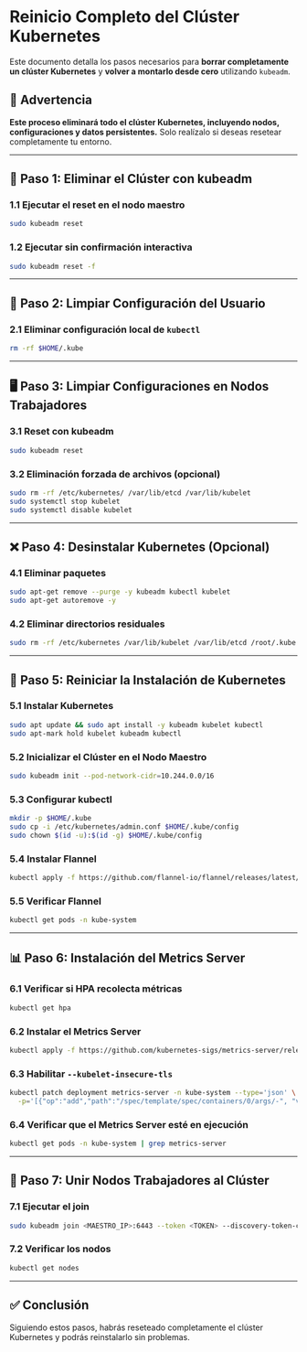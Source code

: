 # Reinicio Completo del Clúster Kubernetes

Este documento detalla los pasos necesarios para **borrar completamente un clúster Kubernetes** y **volver a montarlo desde cero** utilizando `kubeadm`.

## 📌 Advertencia
**Este proceso eliminará todo el clúster Kubernetes, incluyendo nodos, configuraciones y datos persistentes.** Solo realízalo si deseas resetear completamente tu entorno.

---

## 🔁 Paso 1: Eliminar el Clúster con kubeadm

### 1.1 Ejecutar el reset en el nodo maestro
```bash
sudo kubeadm reset
```

### 1.2 Ejecutar sin confirmación interactiva
```bash
sudo kubeadm reset -f
```

---

## 🧹 Paso 2: Limpiar Configuración del Usuario

### 2.1 Eliminar configuración local de `kubectl`
```bash
rm -rf $HOME/.kube
```

---

## 🖥️ Paso 3: Limpiar Configuraciones en Nodos Trabajadores

### 3.1 Reset con kubeadm
```bash
sudo kubeadm reset
```

### 3.2 Eliminación forzada de archivos (opcional)
```bash
sudo rm -rf /etc/kubernetes/ /var/lib/etcd /var/lib/kubelet
sudo systemctl stop kubelet
sudo systemctl disable kubelet
```

---

## ❌ Paso 4: Desinstalar Kubernetes (Opcional)

### 4.1 Eliminar paquetes
```bash
sudo apt-get remove --purge -y kubeadm kubectl kubelet
sudo apt-get autoremove -y
```

### 4.2 Eliminar directorios residuales
```bash
sudo rm -rf /etc/kubernetes /var/lib/kubelet /var/lib/etcd /root/.kube
```

---

## 🔧 Paso 5: Reiniciar la Instalación de Kubernetes

### 5.1 Instalar Kubernetes
```bash
sudo apt update && sudo apt install -y kubeadm kubelet kubectl
sudo apt-mark hold kubelet kubeadm kubectl
```

### 5.2 Inicializar el Clúster en el Nodo Maestro
```bash
sudo kubeadm init --pod-network-cidr=10.244.0.0/16
```

### 5.3 Configurar kubectl
```bash
mkdir -p $HOME/.kube
sudo cp -i /etc/kubernetes/admin.conf $HOME/.kube/config
sudo chown $(id -u):$(id -g) $HOME/.kube/config
```

### 5.4 Instalar Flannel
```bash
kubectl apply -f https://github.com/flannel-io/flannel/releases/latest/download/kube-flannel.yml
```

### 5.5 Verificar Flannel
```bash
kubectl get pods -n kube-system
```

---

## 📊 Paso 6: Instalación del Metrics Server

### 6.1 Verificar si HPA recolecta métricas
```bash
kubectl get hpa
```

### 6.2 Instalar el Metrics Server
```bash
kubectl apply -f https://github.com/kubernetes-sigs/metrics-server/releases/latest/download/components.yaml
```

### 6.3 Habilitar `--kubelet-insecure-tls`
```bash
kubectl patch deployment metrics-server -n kube-system --type='json' \
  -p='[{"op":"add","path":"/spec/template/spec/containers/0/args/-", "value":"--kubelet-insecure-tls"}]'
```

### 6.4 Verificar que el Metrics Server esté en ejecución
```bash
kubectl get pods -n kube-system | grep metrics-server
```

---

## 🔗 Paso 7: Unir Nodos Trabajadores al Clúster

### 7.1 Ejecutar el join
```bash
sudo kubeadm join <MAESTRO_IP>:6443 --token <TOKEN> --discovery-token-ca-cert-hash sha256:<HASH>
```

### 7.2 Verificar los nodos
```bash
kubectl get nodes
```

---

## ✅ Conclusión

Siguiendo estos pasos, habrás reseteado completamente el clúster Kubernetes y podrás reinstalarlo sin problemas.

